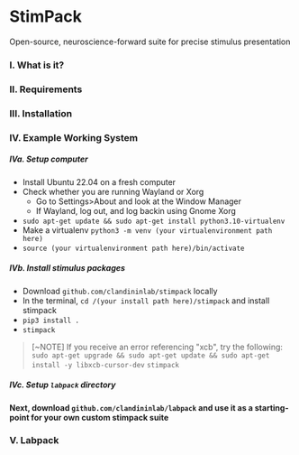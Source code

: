 # StimPack
Open-source, neuroscience-forward suite for precise stimulus presentation

### I. What is it?

### II. Requirements

### III. Installation

### IV. Example Working System
#####  IVa. Setup computer
- Install Ubuntu 22.04 on a fresh computer
- Check whether you are running Wayland or Xorg
  - Go to Settings>About and look at the Window Manager
  - If Wayland, log out, and log backin using Gnome Xorg
-  `sudo apt-get update && sudo apt-get install python3.10-virtualenv`
- Make a virtualenv `python3 -m venv (your virtualenvironment path here)`
- `source (your virtualenvironment path here)/bin/activate`

#####  IVb. Install stimulus packages
- Download `github.com/clandininlab/stimpack` locally
- In the terminal, `cd /(your install path here)/stimpack` and install stimpack
- `pip3 install .` 
- `stimpack`
>[~NOTE]
> If you receive an error referencing "xcb", try the following:
> `sudo apt-get upgrade && sudo apt-get update && sudo apt-get install -y libxcb-cursor-dev`
> `stimpack`

#####  IVc. Setup `labpack` directory
**Next, download `github.com/clandininlab/labpack` and use it as a starting-point for your own custom stimpack suite**

### V. Labpack

